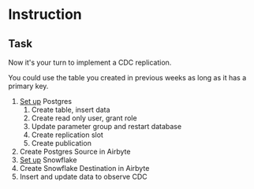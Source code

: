 # Instruction

## Task

Now it's your turn to implement a CDC replication.

You could use the table you created in previous weeks as long as it has a primary key.

1. [Set up](https://docs.airbyte.com/integrations/sources/postgres#configuring-postgres-connector-with-change-data-capture-cdc) Postgres
   1. Create table, insert data
   2. Create read only user, grant role
   3. Update parameter group and restart database
   4. Create replication slot
   5. Create publication
2. Create Postgres Source in Airbyte
3. [Set up](https://docs.airbyte.com/integrations/destinations/snowflake) Snowflake
4. Create Snowflake Destination in Airbyte
5. Insert and update data to observe CDC
